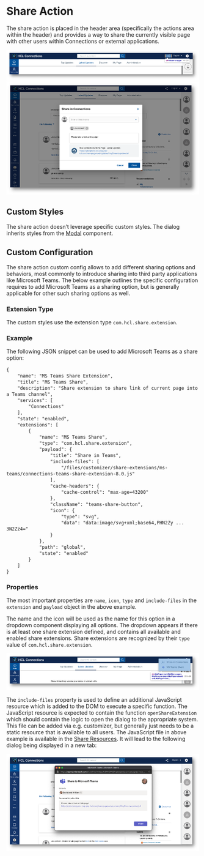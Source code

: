 # Share Action

The share action is placed in the header area (specifically the actions area within the header) and provides a way to share the currently visible page with other users within Connections or external applications.

![Share Action](share-action.png "Share Action")
![Share in Connections Dialog](share-action-cnx-dialog.png "Share in Connections Dialog")

## Custom Styles
The share action doesn’t leverage specific custom styles. The dialog inherits styles from the [Modal](../modals) component.


## Custom Configuration

The share action custom config allows to add different sharing options and behaviors, most commonly to introduce sharing into third party applications like Microsoft Teams. The below example outlines the specific configuration requires to add Microsoft Teams as a sharing option, but is generally applicable for other such sharing options as well. 

### Extension Type

The custom styles use the extension type `com.hcl.share.extension`.

### Example

The following JSON snippet can be used to add Microsoft Teams as a share option:

```
{
    "name": "MS Teams Share Extension",
    "title": "MS Teams Share",
    "description": "Share extension to share link of current page into a Teams channel",
    "services": [
        "Connections"
    ],
    "state": "enabled",
    "extensions": [
        {
            "name": "MS Teams Share",
            "type": "com.hcl.share.extension",
            "payload": {
                "title": "Share in Teams",
                "include-files": [
                    "/files/customizer/share-extensions/ms-teams/connections-teams-share-extension-8.0.js"
                ],
                "cache-headers": {
                    "cache-control": "max-age=43200"
                },
                "className": "teams-share-button",
                "icon": {
                    "type": "svg",
                    "data": "data:image/svg+xml;base64,PHN2Zy ... 3N2Zz4="
                }
            },
            "path": "global",
            "state": "enabled"
        }
    ]
}
```

### Properties

The most important properties are `name`, `icon`, `type` and `include-files` in the `extension` and `payload` object in the above example. 

The name and the icon will be used as the name for this option in a dropdown component displaying all options. The dropdown appears if there is at least one share extension defined, and contains all available and enabled share extensions. Share extensions are recognized by their `type` value of `com.hcl.share.extension`.

![Share Action Options Dropdown](share-action-options-dropdown.png "Share Action Options Dropdown")

The `include-files` property is used to define an additional JavaScript resource which is added to the DOM to execute a specific function.
The JavaScript resource is expected to contain the function `openShareExtension` which should contain the logic to open the dialog to the appropriate system.
This file can be added via e.g. customizer, but generally just needs to be a static resource that is available to all users. The JavaScript file in above example is available in the [Share Resources](./resources). It will lead to the following dialog being displayed in a new tab:

![Share to Microsoft Teams Dialog](share-action-teams-dialog.png "Share to Microsoft Teams Dialog")
